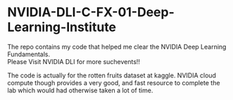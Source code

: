 # NVIDIA-DLI-C-FX-01-Deep-Learning-Institute
The repo contains my code that helped me clear the NVIDIA Deep Learning Fundamentals.  
Please Visit NVIDIA DLI for more suchevents!!

The code is actually for the rotten fruits dataset at kaggle. NVIDIA cloud compute though provides 
a very good, and fast resource to complete the lab which would had otherwise taken a lot of time.
